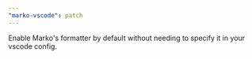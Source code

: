 ```yaml
---
"marko-vscode": patch
---
```


Enable Marko's formatter by default without needing to specify it in your vscode config.
